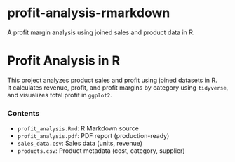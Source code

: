 # profit-analysis-rmarkdown
A profit margin analysis using joined sales and product data in R.

# Profit Analysis in R

This project analyzes product sales and profit using joined datasets in R.  
It calculates revenue, profit, and profit margins by category using `tidyverse`, and visualizes total profit in `ggplot2`.

### Contents
- `profit_analysis.Rmd`: R Markdown source
- `profit_analysis.pdf`: PDF report (production-ready)
- `sales_data.csv`: Sales data (units, revenue)
- `products.csv`: Product metadata (cost, category, supplier)
